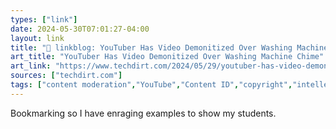 ```yaml
---
types: ["link"]
date: 2024-05-30T07:01:27-04:00
layout: link
title: "🔗 linkblog: YouTuber Has Video Demonitized Over Washing Machine Chime'"
art_title: "YouTuber Has Video Demonitized Over Washing Machine Chime"
art_link: "https://www.techdirt.com/2024/05/29/youtuber-has-video-demonitized-over-washing-machine-chime/"
sources: ["techdirt.com"]
tags: ["content moderation","YouTube","Content ID","copyright","intellectual property"]
---
```

Bookmarking so I have enraging examples to show my students.
